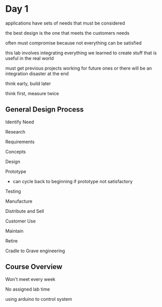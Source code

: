 # Day 1

applications have sets of needs that must be considered

the best design is the one that meets the customers needs

often must compromise because not everything can be satisfied

this lab involves integrating everything we learned to create stuff that is useful in the real world

must get previous projects working for future ones or there will be an integration disaster at the end

think early, build later

think first, measure twice

## General Design Process

Identify Need

Research

Requirements

Concepts

Design

Prototype
- can cycle back to beginning if prototype not satisfactory

Testing

Manufacture

Distribute and Sell

Customer Use

Maintain

Retire


Cradle to Grave engineering

## Course Overview

Won't meet every week

No assigned lab time

using arduino to control system
